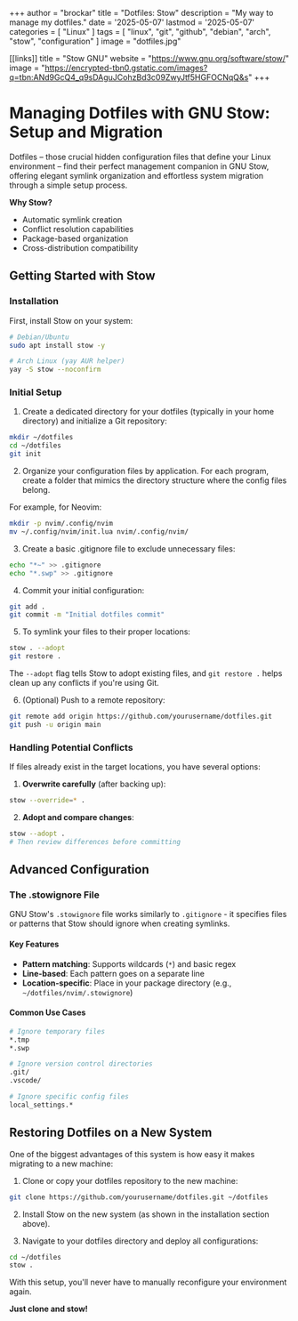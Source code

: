 +++
author = "brockar"
title = "Dotfiles: Stow"
description = "My way to manage my dotfiles."
date = '2025-05-07'
lastmod = '2025-05-07'
categories = [
    "Linux"
]
tags = [
    "linux", "git", "github", "debian", "arch", "stow", "configuration"
]
image = "dotfiles.jpg"

[[links]]
title = "Stow GNU"
website = "https://www.gnu.org/software/stow/"
image = "https://encrypted-tbn0.gstatic.com/images?q=tbn:ANd9GcQ4_q9sDAguJCohzBd3c09ZwyJtf5HGFOCNqQ&s"
+++

# Managing Dotfiles with GNU Stow: Setup and Migration

Dotfiles – those crucial hidden configuration files that define your Linux environment – find their perfect management companion in GNU Stow, offering elegant symlink organization and effortless system migration through a simple setup process.

**Why Stow?**

- Automatic symlink creation
- Conflict resolution capabilities
- Package-based organization
- Cross-distribution compatibility

## Getting Started with Stow

### Installation

First, install Stow on your system:

```bash
# Debian/Ubuntu
sudo apt install stow -y

# Arch Linux (yay AUR helper)
yay -S stow --noconfirm
```

### Initial Setup

1. Create a dedicated directory for your dotfiles (typically in your home directory) and initialize a Git repository:

```bash
mkdir ~/dotfiles
cd ~/dotfiles
git init
```

2. Organize your configuration files by application. For each program, create a folder that mimics the directory structure where the config files belong.

For example, for Neovim:

```bash
mkdir -p nvim/.config/nvim
mv ~/.config/nvim/init.lua nvim/.config/nvim/
```

3. Create a basic .gitignore file to exclude unnecessary files:

```bash
echo "*~" >> .gitignore
echo "*.swp" >> .gitignore
```

4. Commit your initial configuration:

```bash
git add .
git commit -m "Initial dotfiles commit"
```

5. To symlink your files to their proper locations:

```bash
stow . --adopt
git restore .
```

The `--adopt` flag tells Stow to adopt existing files, and `git restore .` helps clean up any conflicts if you're using Git.

6. (Optional) Push to a remote repository:

```bash
git remote add origin https://github.com/yourusername/dotfiles.git
git push -u origin main
```

### Handling Potential Conflicts

If files already exist in the target locations, you have several options:

1. **Overwrite carefully** (after backing up):

```bash
stow --override=* .
```

2. **Adopt and compare changes**:

```bash
stow --adopt .
# Then review differences before committing
```

## Advanced Configuration

### The .stowignore File

GNU Stow's `.stowignore` file works similarly to `.gitignore` - it specifies files or patterns that Stow should ignore when creating symlinks.

#### Key Features

- **Pattern matching**: Supports wildcards (`*`) and basic regex
- **Line-based**: Each pattern goes on a separate line
- **Location-specific**: Place in your package directory (e.g., `~/dotfiles/nvim/.stowignore`)

#### Common Use Cases

```bash
# Ignore temporary files
*.tmp
*.swp

# Ignore version control directories
.git/
.vscode/

# Ignore specific config files
local_settings.*
```

## Restoring Dotfiles on a New System

One of the biggest advantages of this system is how easy it makes migrating to a new machine:

1. Clone or copy your dotfiles repository to the new machine:

```bash
git clone https://github.com/yourusername/dotfiles.git ~/dotfiles
```

2. Install Stow on the new system (as shown in the installation section above).

3. Navigate to your dotfiles directory and deploy all configurations:

```bash
cd ~/dotfiles
stow .
```

With this setup, you'll never have to manually reconfigure your environment again.

**Just clone and stow!**
